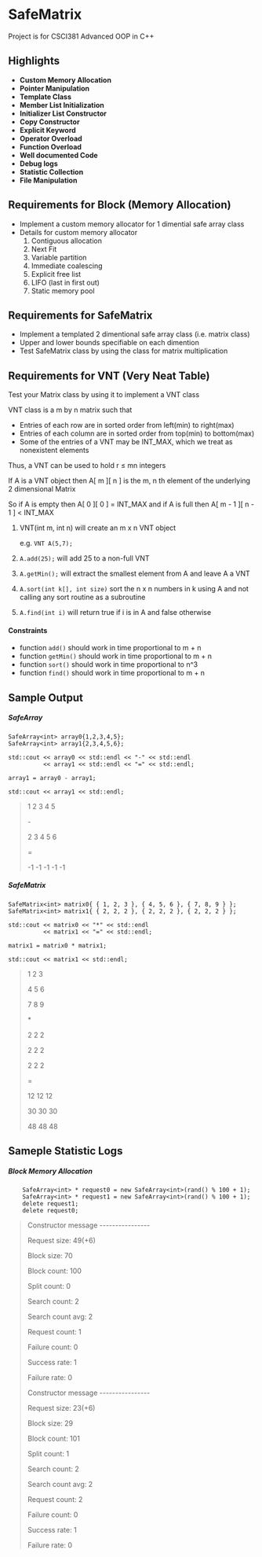 # SafeMatrix

Project is for CSCI381 Advanced OOP in C++

## Highlights

* **Custom Memory Allocation**
* **Pointer Manipulation**
* **Template Class**
* **Member List Initialization**
* **Initializer List Constructor**
* **Copy Constructor**
* **Explicit Keyword**
* **Operator Overload**
* **Function Overload**
* **Well documented Code**
* **Debug logs**
* **Statistic Collection**
* **File Manipulation**

## Requirements for Block (Memory Allocation)
* Implement a custom memory allocator for 1 dimential safe array class
* Details for custom memory allocator
  1.   Contiguous allocation
  2.   Next Fit
  3.   Variable partition
  4.   Immediate coalescing
  5.   Explicit free list
  6.   LIFO (last in first out)
  7.   Static memory pool

## Requirements for SafeMatrix
* Implement a templated 2 dimentional safe array class (i.e. matrix class)
* Upper and lower bounds specifiable on each dimention
* Test SafeMatrix class by using the class for matrix multiplication

## Requirements for VNT (Very Neat Table)

Test your Matrix class by using it to implement a VNT class

VNT class is a m by n matrix such that
* Entries of each row are in sorted order from left(min) to right(max)
* Entries of each column are in sorted order from top(min) to bottom(max)
* Some of the entries of a VNT may be INT_MAX, which we treat as nonexistent elements

Thus, a VNT can be used to hold r ≤ mn integers

If A is a VNT object then A[ m ][ n ] is the m, n th element of the underlying 2 dimensional Matrix

So if A is empty then A[ 0 ][ 0 ] = INT_MAX and if A is full then A[ m - 1 ][ n - 1 ] < INT_MAX

1. VNT(int m, int n) will create an m x n VNT object 

    e.g. `VNT A(5,7);`

2. `A.add(25);` will add 25 to a non-full VNT

3. `A.getMin();` will extract the smallest element from A and leave A a VNT

4. `A.sort(int k[], int size)` sort the n x n numbers in k using A and not calling any sort routine as a subroutine

5. `A.find(int i)` will return true if i is in A and false otherwise

#### Constraints

* function `add()` should work in time proportional to m + n
* function `getMin()` should work in time proportional to m + n
* function `sort()` should work in time proportional to n^3
* function `find()` should work in time proportional to m + n

## Sample Output

##### SafeArray

    SafeArray<int> array0{1,2,3,4,5};
    SafeArray<int> array1{2,3,4,5,6};

    std::cout << array0 << std::endl << "-" << std::endl 
              << array1 << std::endl << "=" << std::endl;
              
    array1 = array0 - array1;
    
    std::cout << array1 << std::endl;

> 1       2       3       4       5
> 
> \-
> 
> 2       3       4       5       6
> 
> =
> 
> -1      -1      -1      -1      -1

##### SafeMatrix 

    SafeMatrix<int> matrix0{ { 1, 2, 3 }, { 4, 5, 6 }, { 7, 8, 9 } };
    SafeMatrix<int> matrix1{ { 2, 2, 2 }, { 2, 2, 2 }, { 2, 2, 2 } };

    std::cout << matrix0 << "*" << std::endl 
              << matrix1 << "=" << std::endl;
              
    matrix1 = matrix0 * matrix1;
    
    std::cout << matrix1 << std::endl;
    
> 1       2       3
> 
> 4       5       6
> 
> 7       8       9
> 
> \*
> 
> 2       2       2
> 
> 2       2       2
> 
> 2       2       2
> 
> =
> 
> 12      12      12
> 
> 30      30      30
> 
> 48      48      48
    
## Sameple Statistic Logs

##### Block Memory Allocation

        SafeArray<int> * request0 = new SafeArray<int>(rand() % 100 + 1);
        SafeArray<int> * request1 = new SafeArray<int>(rand() % 100 + 1);
        delete request1;
        delete request0;
        
> Constructor message ----------------
> 
> Request size:           49(+6)
> 
> Block size:             70
> 
> Block count:            100
> 
> Split count:            0
> 
> Search count:           2
> 
> Search count avg:       2
> 
> Request count:          1
> 
> Failure count:          0
> 
> Success rate:           1
> 
> Failure rate:           0
> 
> Constructor message ----------------
> 
> Request size:           23(+6)
> 
> Block size:             29
> 
> Block count:            101
> 
> Split count:            1
> 
> Search count:           2
> 
> Search count avg:       2
> 
> Request count:          2
> 
> Failure count:          0
> 
> Success rate:           1
> 
> Failure rate:           0
